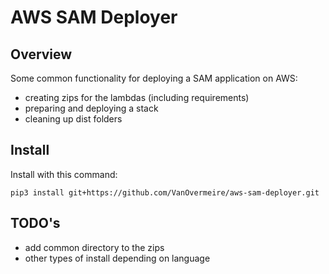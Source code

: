 # AWS SAM Deployer

## Overview

Some common functionality for deploying a SAM application on AWS:

- creating zips for the lambdas (including requirements)
- preparing and deploying a stack
- cleaning up dist folders

## Install

Install with this command:

`pip3 install git+https://github.com/VanOvermeire/aws-sam-deployer.git`

## TODO's

- add common directory to the zips
- other types of install depending on language
